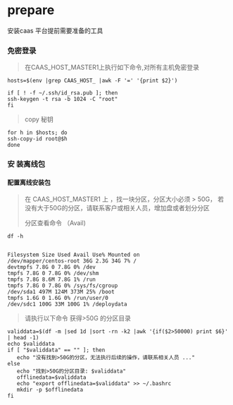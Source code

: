 # prepare

安装caas 平台提前需要准备的工具

### 免密登录

> 在CAAS\_HOST\_MASTER1上执行如下命令,对所有主机免密登录

```text
hosts=$(env |grep CAAS_HOST_ |awk -F '=' '{print $2}')

if [ ! -f ~/.ssh/id_rsa.pub ]; then
ssh-keygen -t rsa -b 1024 -C "root"
fi
```

> copy 秘钥

```text
for h in $hosts; do
ssh-copy-id root@$h
done
```

### 安 装离线包

#### 配置离线安装包

> 在 CAAS\_HOST\_MASTER1 上 ，找一块分区，分区大小必须 &gt; 50G， 若没有大于50G的分区，请联系客户或相关人员，增加盘或者划分分区
>
> 分区查看命令 （Avail\)

```text
df -h


Filesystem Size Used Avail Use% Mounted on
/dev/mapper/centos-root 36G 2.3G 34G 7% /
devtmpfs 7.8G 0 7.8G 0% /dev
tmpfs 7.8G 0 7.8G 0% /dev/shm
tmpfs 7.8G 8.6M 7.8G 1% /run
tmpfs 7.8G 0 7.8G 0% /sys/fs/cgroup
/dev/sda1 497M 124M 373M 25% /boot
tmpfs 1.6G 0 1.6G 0% /run/user/0
/dev/sdc1 100G 33M 100G 1% /deploydata
```

> 请执行以下命令 获得&gt;50G 的分区目录

```text
validdata=$(df -m |sed 1d |sort -rn -k2 |awk '{if($2>50000) print $6}'  | head -1)
echo $validdata
if [ "$validdata" == "" ]; then
   echo "没有找到>50G的分区，无法执行后续的操作，请联系相关人员 ..."
else
   echo "找到>50G的分区目录: $validdata"
   offlinedata=$validdata
   echo "export offlinedata=$validdata" >> ~/.bashrc
   mkdir -p $offlinedata
fi
```



